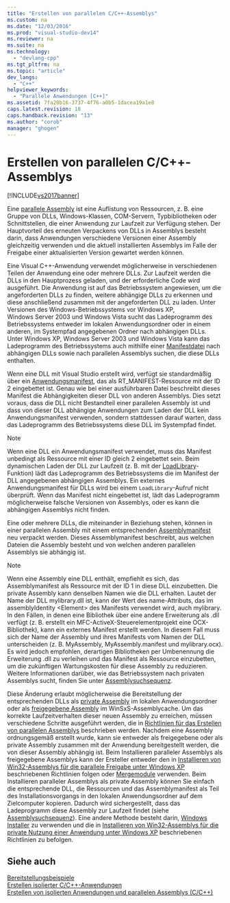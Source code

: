 ```yaml
---
title: "Erstellen von parallelen C/C++-Assemblys"
ms.custom: na
ms.date: "12/03/2016"
ms.prod: "visual-studio-dev14"
ms.reviewer: na
ms.suite: na
ms.technology: 
  - "devlang-cpp"
ms.tgt_pltfrm: na
ms.topic: "article"
dev_langs: 
  - "C++"
helpviewer_keywords: 
  - "Parallele Anwendungen [C++]"
ms.assetid: 7fa20b16-3737-4f76-a0b5-1dacea19a1e8
caps.latest.revision: 18
caps.handback.revision: "13"
ms.author: "corob"
manager: "ghogen"
---
```

# Erstellen von parallelen C/C++-Assemblys
[!INCLUDE[vs2017banner](../assembler/inline/includes/vs2017banner.md)]

Eine [parallele Assembly](_win32_side_by_side_assemblies) ist eine Auflistung von Ressourcen, z. B. eine Gruppe von DLLs, Windows\-Klassen, COM\-Servern, Typbibliotheken oder Schnittstellen, die einer Anwendung zur Laufzeit zur Verfügung stehen.  Der Hauptvorteil des erneuten Verpackens von DLLs in Assemblys besteht darin, dass Anwendungen verschiedene Versionen einer Assembly gleichzeitig verwenden und die aktuell installierten Assemblys im Falle der Freigabe einer aktualisierten Version gewartet werden können.  
  
 Eine Visual C\+\+\-Anwendung verwendet möglicherweise in verschiedenen Teilen der Anwendung eine oder mehrere DLLs.  Zur Laufzeit werden die DLLs in den Hauptprozess geladen, und der erforderliche Code wird ausgeführt.  Die Anwendung ist auf das Betriebssystem angewiesen, um die angeforderten DLLs zu finden, weitere abhängige DLLs zu erkennen und diese anschließend zusammen mit der angeforderten DLL zu laden.  Unter Versionen des Windows\-Betriebssystems vor Windows XP, Windows Server 2003 und Windows Vista sucht das Ladeprogramm des Betriebssystems entweder im lokalen Anwendungsordner oder in einem anderen, im Systempfad angegebenen Ordner nach abhängigen DLLs.  Unter Windows XP, Windows Server 2003 und Windows Vista kann das Ladeprogramm des Betriebssystems auch mithilfe einer [Manifestdatei](http://msdn.microsoft.com/library/aa375365) nach abhängigen DLLs sowie nach parallelen Assemblys suchen, die diese DLLs enthalten.  
  
 Wenn eine DLL mit Visual Studio erstellt wird, verfügt sie standardmäßig über ein [Anwendungsmanifest](http://msdn.microsoft.com/library/aa374191), das als RT\_MANIFEST\-Ressource mit der ID 2 eingebettet ist.  Genau wie bei einer ausführbaren Datei beschreibt dieses Manifest die Abhängigkeiten dieser DLL von anderen Assemblys.  Dies setzt voraus, dass die DLL nicht Bestandteil einer parallelen Assembly ist und dass von dieser DLL abhängige Anwendungen zum Laden der DLL kein Anwendungsmanifest verwenden, sondern stattdessen darauf warten, dass das Ladeprogramm des Betriebssystems diese DLL im Systempfad findet.  
  
> [!NOTE]
>  Wenn eine DLL ein Anwendungsmanifest verwendet, muss das Manifest unbedingt als Ressource mit einer ID gleich 2 eingebettet sein.  Beim dynamischen Laden der DLL zur Laufzeit \(z. B. mit der [LoadLibrary](http://msdn.microsoft.com/library/windows/desktop/ms684175)\-Funktion\) lädt das Ladeprogramm des Betriebssystems die im Manifest der DLL angegebenen abhängigen Assemblys.  Ein externes Anwendungsmanifest für DLLs wird bei einem `LoadLibrary`\-Aufruf nicht überprüft.  Wenn das Manifest nicht eingebettet ist, lädt das Ladeprogramm möglicherweise falsche Versionen von Assemblys, oder es kann die abhängigen Assemblys nicht finden.  
  
 Eine oder mehrere DLLs, die miteinander in Beziehung stehen, können in einer parallelen Assembly mit einem entsprechenden [Assemblymanifest](http://msdn.microsoft.com/library/aa374219) neu verpackt werden. Dieses Assemblymanifest beschreibt, aus welchen Dateien die Assembly besteht und von welchen anderen parallelen Assemblys sie abhängig ist.  
  
> [!NOTE]
>  Wenn eine Assembly eine DLL enthält, empfiehlt es sich, das Assemblymanifest als Ressource mit der ID 1 in diese DLL einzubetten. Die private Assembly kann denselben Namen wie die DLL erhalten.  Lautet der Name der DLL mylibrary.dll ist, kann der Wert des name\-Attributs, das im assemblyIdentity \<Element\> des Manifests verwendet wird, auch mylibrary.  In den Fällen, in denen eine Bibliothek über eine andere Erweiterung als .dll verfügt \(z. B. erstellt ein MFC\-ActiveX\-Steuerelementprojekt eine OCX\-Bibliothek\), kann ein externes Manifest erstellt werden.  In diesem Fall muss sich der Name der Assembly und ihres Manifests vom Namen der DLL unterscheiden \(z. B. MyAssembly, MyAssembly.manifest und mylibrary.ocx\).  Es wird jedoch empfohlen, derartigen Bibliotheken per Umbenennung die Erweiterung .dll zu verleihen und das Manifest als Ressource einzubetten, um die zukünftigen Wartungskosten für diese Assembly zu reduzieren.  Weitere Informationen darüber, wie das Betriebssystem nach privaten Assemblys sucht, finden Sie unter [Assemblysuchsequenz](http://msdn.microsoft.com/library/aa374224).  
  
 Diese Änderung erlaubt möglicherweise die Bereitstellung der entsprechenden DLLs als [private Assembly](_win32_private_assemblies) im lokalen Anwendungsordner oder als [freigegebene Assembly](https://msdn.microsoft.com/en-us/library/aa375996.aspx) im WinSxS\-Assemblycache.  Um das korrekte Laufzeitverhalten dieser neuen Assembly zu erreichen, müssen verschiedene Schritte ausgeführt werden, die in [Richtlinien für das Erstellen von parallelen Assemblys](http://msdn.microsoft.com/library/aa375155) beschrieben werden.  Nachdem eine Assembly ordnungsgemäß erstellt wurde, kann sie entweder als freigegebene oder als private Assembly zusammen mit der Anwendung bereitgestellt werden, die von dieser Assembly abhängig ist.  Beim Installieren paralleler Assemblys als freigegebene Assemblys kann der Ersteller entweder den in [Installieren von Win32\-Assemblys für die parallele Freigabe unter Windows XP](http://msdn.microsoft.com/library/aa369532) beschriebenen Richtlinien folgen oder [Mergemodule](http://msdn.microsoft.com/library/aa369820) verwenden.  Beim Installieren paralleler Assemblys als private Assembly können Sie einfach die entsprechende DLL, die Ressourcen und das Assemblymanifest als Teil des Installationsvorgangs in den lokalen Anwendungsordner auf dem Zielcomputer kopieren. Dadurch wird sichergestellt, dass das Ladeprogramm diese Assembly zur Laufzeit findet \(siehe [Assemblysuchsequenz](http://msdn.microsoft.com/library/aa374224)\).  Eine andere Methode besteht darin, [Windows Installer](http://msdn.microsoft.com/library/cc185688) zu verwenden und die in [Installieren von Win32\-Assemblys für die private Nutzung einer Anwendung unter Windows XP](http://msdn.microsoft.com/library/aa369534) beschriebenen Richtlinien zu befolgen.  
  
## Siehe auch  
 [Bereitstellungsbeispiele](../ide/deployment-examples.md)   
 [Erstellen isolierter C\/C\+\+\-Anwendungen](../build/building-c-cpp-isolated-applications.md)   
 [Erstellen von isolierten Anwendungen und parallelen Assemblys \(C\/C\+\+\)](../build/building-c-cpp-isolated-applications-and-side-by-side-assemblies.md)